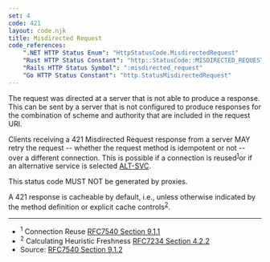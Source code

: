 ```yaml
---
set: 4
code: 421
layout: code.njk
title: Misdirected Request
code_references:
    ".NET HTTP Status Enum": "HttpStatusCode.MisdirectedRequest"
    "Rust HTTP Status Constant": "http::StatusCode::MISDIRECTED_REQUEST"
    "Rails HTTP Status Symbol": ":misdirected_request"
    "Go HTTP Status Constant": "http.StatusMisdirectedRequest"
---
```


The request was directed at a server that is not able to produce a response. This can be sent by a server that is not configured to produce responses for the combination of scheme and authority that are included in the request URI.

Clients receiving a 421 Misdirected Request response from a server MAY retry the request -- whether the request method is idempotent or not -- over a different connection. This is possible if a connection is reused<sup>[1](#ref-1)</sup>or if an alternative service is selected [ALT-SVC][3].

This status code MUST NOT be generated by proxies.

A 421 response is cacheable by default, i.e., unless otherwise indicated by the method definition or explicit cache controls<sup>[2](#ref-2)</sup>.

---

* <span id="ref-1"><sup>1</sup> Connection Reuse [RFC7540 Section 9.1.1][2]</span>
* <span id="ref-2"><sup>2</sup> Calculating Heuristic Freshness [RFC7234 Section 4.2.2][4]</span>
* Source: [RFC7540 Section 9.1.2][1]

[1]: <https://tools.ietf.org/html/rfc7540#section-9.1.2>
[2]: <https://tools.ietf.org/html/rfc7540#section-9.1.1>
[3]: <https://tools.ietf.org/html/rfc7540#ref-ALT-SVC>
[4]: <https://tools.ietf.org/html/rfc7234#section-4.2.2>
